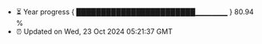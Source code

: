 - ⏳ Year progress { ████████████████████████▁▁▁▁▁▁ } 80.94 %
- ⏰ Updated on Wed, 23 Oct 2024 05:21:37 GMT

